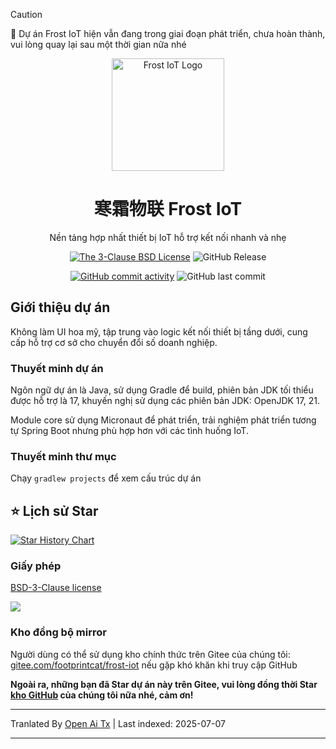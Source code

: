 > [!CAUTION]
> 🚧 Dự án Frost IoT hiện vẫn đang trong giai đoạn phát triển, chưa hoàn thành, vui lòng quay lại sau một thời gian nữa nhé

<div align="center">

<p>
    <img src="https://raw.githubusercontent.com/footprintcat/frost-iot/main/./docs/assets/logo/frostiot.svg" width="180" height="180" alt="Frost IoT Logo" />
</p>

# 寒霜物联 Frost IoT

Nền tảng hợp nhất thiết bị IoT hỗ trợ kết nối nhanh và nhẹ

<!-- https://shields.io/badges/static-badge -->
[![The 3-Clause BSD License](https://img.shields.io/badge/License-BSD--3--Clause_License-cyan?logo=bsd)](https://opensource.org/license/BSD-3-Clause) ![GitHub Release](https://img.shields.io/github/v/release/footprintcat/frost-iot)

[![GitHub commit activity](https://img.shields.io/github/commit-activity/t/footprintcat/frost-iot)](https://github.com/footprintcat/frost-iot/commits/) ![GitHub last commit](https://img.shields.io/github/last-commit/footprintcat/frost-iot)
</div>

## Giới thiệu dự án

Không làm UI hoa mỹ, tập trung vào logic kết nối thiết bị tầng dưới, cung cấp hỗ trợ cơ sở cho chuyển đổi số doanh nghiệp.

### Thuyết minh dự án

Ngôn ngữ dự án là Java, sử dụng Gradle để build, phiên bản JDK tối thiểu được hỗ trợ là 17, khuyến nghị sử dụng các phiên bản JDK: OpenJDK 17, 21.

Module core sử dụng Micronaut để phát triển, trải nghiệm phát triển tương tự Spring Boot nhưng phù hợp hơn với các tình huống IoT.

### Thuyết minh thư mục

Chạy `gradlew projects` để xem cấu trúc dự án

<!--
```
<root>
  |- common: Gói Common
  |- design: Tài nguyên thiết kế
```
-->

## ⭐ Lịch sử Star

[![Star History Chart](https://api.star-history.com/svg?repos=footprintcat/frost-iot&type=Date)](https://www.star-history.com/#footprintcat/frost-iot&Date)

### Giấy phép

[BSD-3-Clause license](LICENSE)

![](https://raw.githubusercontent.com/footprintcat/frost-iot/main/./docs/diagram/许可证说明.embed.svg)

### Kho đồng bộ mirror

Người dùng có thể sử dụng kho chính thức trên Gitee của chúng tôi: [gitee.com/footprintcat/frost-iot](https://gitee.com/footprintcat/frost-iot) nếu gặp khó khăn khi truy cập GitHub

**Ngoài ra, những bạn đã Star dự án này trên Gitee, vui lòng đồng thời Star [kho GitHub](https://github.com/footprintcat/frost-iot) của chúng tôi nữa nhé, cảm ơn!**

---

Tranlated By [Open Ai Tx](https://github.com/OpenAiTx/OpenAiTx) | Last indexed: 2025-07-07

---